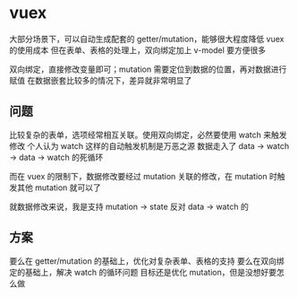 # vuex

大部分场景下，可以自动生成配套的 getter/mutation，能够很大程度降低 vuex 的使用成本
但在表单、表格的处理上，双向绑定加上 v-model 要方便很多

双向绑定，直接修改变量即可；mutation 需要定位到数据的位置，再对数据进行赋值
在数据嵌套比较多的情况下，差异就非常明显了

## 问题

比较复杂的表单，选项经常相互关联。使用双向绑定，必然要使用 watch 来触发修改
个人认为 watch 这样的自动触发机制是万恶之源
数据走入了 data -> watch -> data -> watch 的死循环

而在 vuex 的限制下，数据修改要经过 mutation
关联的修改，在 mutation 时触发其他 mutation 就可以了

就数据修改来说，我是支持 mutation -> state 反对 data -> watch 的

## 方案

要么在 getter/mutation 的基础上，优化对复杂表单、表格的支持
要么在双向绑定的基础上，解决 watch 的循环问题
目标还是优化 mutation，但是没想好要怎么做
